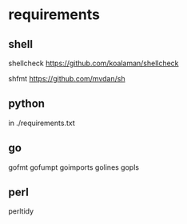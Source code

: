 # requirements
## shell
shellcheck
https://github.com/koalaman/shellcheck

shfmt
https://github.com/mvdan/sh 

## python
in ./requirements.txt

## go
gofmt
gofumpt
goimports
golines
gopls

## perl
perltidy
